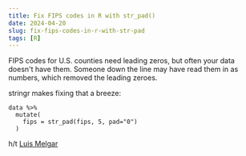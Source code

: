 ```yaml
---
title: Fix FIPS codes in R with str_pad()
date: 2024-04-20
slug: fix-fips-codes-in-r-with-str-pad
tags: [R]
---
```


FIPS codes for U.S. counties need leading zeros, but often your data doesn't have them. Someone down the line may have read them in as numbers, which removed the leading zeroes.

stringr makes fixing that a breeze:

```
data %>%
  mutate(
    fips = str_pad(fips, 5, pad="0")
  )
```

h/t [Luis Melgar](https://www.lmelgar.me/)
